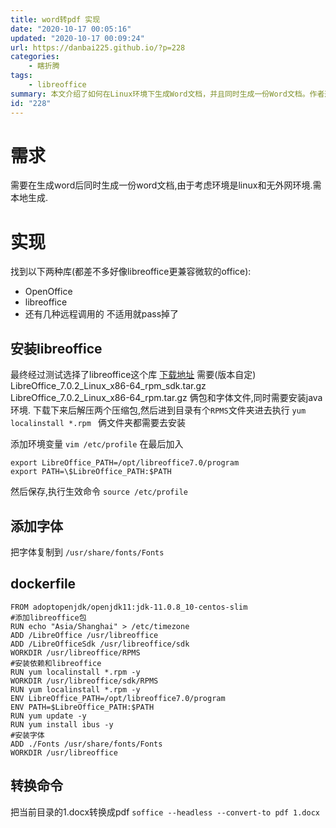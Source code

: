 ```yaml
---
title: word转pdf 实现
date: "2020-10-17 00:05:16"
updated: "2020-10-17 00:09:24"
url: https://danbai225.github.io/?p=228
categories:
    - 瞎折腾
tags:
    - libreoffice
summary: 本文介绍了如何在Linux环境下生成Word文档，并且同时生成一份Word文档。作者选择了libreoffice这个库来实现这个需求。首先需要下载libreoffice的安装包，解压并安装。然后添加环境变量，将字体文件复制到指定目录。最后，可以使用soffice命令将Word文档转换为pdf格式。
id: "228"
---
```


# 需求
需要在生成word后同时生成一份word文档,由于考虑环境是linux和无外网环境.需本地生成.

# 实现
找到以下两种库(都差不多好像libreoffice更兼容微软的office):
- OpenOffice
- libreoffice
- 还有几种远程调用的 不适用就pass掉了

## 安装libreoffice
最终经过测试选择了libreoffice这个库
[下载地址](https://mirrors.cloud.tencent.com/libreoffice/libreoffice/stable/7.0.2/rpm/x86_64/)
需要(版本自定)
LibreOffice_7.0.2_Linux_x86-64_rpm_sdk.tar.gz
LibreOffice_7.0.2_Linux_x86-64_rpm.tar.gz
俩包和字体文件,同时需要安装java环境.
下载下来后解压两个压缩包,然后进到目录有个`RPMS`文件夹进去执行 `yum localinstall *.rpm ` 俩文件夹都需要去安装

添加环境变量
`vim /etc/profile`
在最后加入
```
export LibreOffice_PATH=/opt/libreoffice7.0/program
export PATH=\$LibreOffice_PATH:$PATH
```
然后保存,执行生效命令
`source /etc/profile`

## 添加字体

把字体复制到 `/usr/share/fonts/Fonts`

## dockerfile
```
FROM adoptopenjdk/openjdk11:jdk-11.0.8_10-centos-slim
#添加libreoffice包
RUN echo "Asia/Shanghai" > /etc/timezone
ADD /LibreOffice /usr/libreoffice
ADD /LibreOfficeSdk /usr/libreoffice/sdk
WORKDIR /usr/libreoffice/RPMS
#安装依赖和libreoffice
RUN yum localinstall *.rpm -y
WORKDIR /usr/libreoffice/sdk/RPMS
RUN yum localinstall *.rpm -y
ENV LibreOffice_PATH=/opt/libreoffice7.0/program
ENV PATH=$LibreOffice_PATH:$PATH
RUN yum update -y
RUN yum install ibus -y 
#安装字体
ADD ./Fonts /usr/share/fonts/Fonts
WORKDIR /usr/libreoffice
```
## 转换命令
把当前目录的1.docx转换成pdf
`soffice --headless --convert-to pdf 1.docx`
